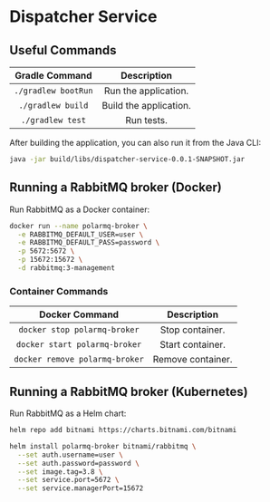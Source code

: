 # Dispatcher Service

## Useful Commands

| Gradle Command	   | Description            |
|:--------------------:|:----------------------:|
| `./gradlew bootRun`  | Run the application.   |
| `./gradlew build`    | Build the application. |
| `./gradlew test`     | Run tests.

After building the application, you can also run it from the Java CLI:

```bash
java -jar build/libs/dispatcher-service-0.0.1-SNAPSHOT.jar
```

## Running a RabbitMQ broker (Docker)

Run RabbitMQ as a Docker container:

```bash
docker run --name polarmq-broker \
  -e RABBITMQ_DEFAULT_USER=user \
  -e RABBITMQ_DEFAULT_PASS=password \
  -p 5672:5672 \
  -p 15672:15672 \
  -d rabbitmq:3-management
```

### Container Commands

| Docker Command	              | Description       |
|:-------------------------------:|:-----------------:|
| `docker stop polarmq-broker`   | Stop container.   |
| `docker start polarmq-broker`  | Start container.  |
| `docker remove polarmq-broker` | Remove container. |

## Running a RabbitMQ broker (Kubernetes)

Run RabbitMQ as a Helm chart:

```bash
helm repo add bitnami https://charts.bitnami.com/bitnami
```

```bash
helm install polarmq-broker bitnami/rabbitmq \
  --set auth.username=user \
  --set auth.password=password \
  --set image.tag=3.8 \
  --set service.port=5672 \
  --set service.managerPort=15672
```
